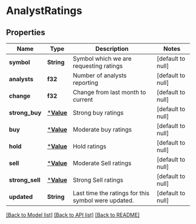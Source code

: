 # AnalystRatings

## Properties
Name | Type | Description | Notes
------------ | ------------- | ------------- | -------------
**symbol** | **String** | Symbol which we are requesting ratings | [default to null]
**analysts** | **f32** | Number of analysts reporting | [default to null]
**change** | **f32** | Change from last month to current | [default to null]
**strong_buy** | [***Value**](Value.md) | Strong buy ratings | [default to null]
**buy** | [***Value**](Value.md) | Moderate buy ratings | [default to null]
**hold** | [***Value**](Value.md) | Hold ratings | [default to null]
**sell** | [***Value**](Value.md) | Moderate Sell ratings | [default to null]
**strong_sell** | [***Value**](Value.md) | Strong Sell ratings | [default to null]
**updated** | **String** | Last time the ratings for this symbol were updated. | [default to null]

[[Back to Model list]](../README.md#documentation-for-models) [[Back to API list]](../README.md#documentation-for-api-endpoints) [[Back to README]](../README.md)


